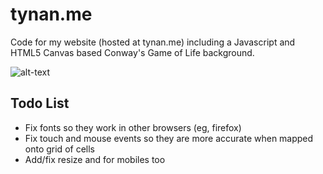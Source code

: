 # tynan.me

Code for my website (hosted at tynan.me) including a Javascript and HTML5 Canvas based Conway's Game of Life background.

![alt-text][SS]


## Todo List
* Fix fonts so they work in other browsers (eg, firefox)
* Fix touch and mouse events so they are more accurate when mapped onto grid of cells
* Add/fix resize and for mobiles too



[SS]:https://dl.dropboxusercontent.com/u/9795990/Hosted_Images/Github-Misc-Readme/Screenshot%20from%202014-11-14%2014%3A30%3A30.png "Isn't it pretty?"
